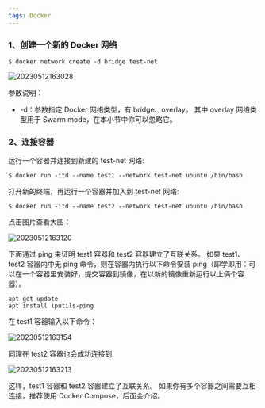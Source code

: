 ```yaml
---
tags: Docker
---
```


### 1、创建一个新的 Docker 网络

```
$ docker network create -d bridge test-net
```

![20230512163028](http://s3.airtlab.com/blog/20230512163028.png)

参数说明：
- -d：参数指定 Docker 网络类型，有 bridge、overlay。 其中 overlay 网络类型用于 Swarm mode，在本小节中你可以忽略它。

### 2、连接容器
运行一个容器并连接到新建的 test-net 网络:

```shell
$ docker run -itd --name test1 --network test-net ubuntu /bin/bash
```

打开新的终端，再运行一个容器并加入到 test-net 网络:

```shell
$ docker run -itd --name test2 --network test-net ubuntu /bin/bash
```

点击图片查看大图：

![20230512163120](http://s3.airtlab.com/blog/20230512163120.png)

下面通过 ping 来证明 test1 容器和 test2 容器建立了互联关系。
如果 test1、test2 容器内中无 ping 命令，则在容器内执行以下命令安装 ping（即学即用：可以在一个容器里安装好，提交容器到镜像，在以新的镜像重新运行以上俩个容器）。

```shell
apt-get update
apt install iputils-ping
```

在 test1 容器输入以下命令：

![20230512163154](http://s3.airtlab.com/blog/20230512163154.png)


同理在 test2 容器也会成功连接到:

![20230512163213](http://s3.airtlab.com/blog/20230512163213.png)

这样，test1 容器和 test2 容器建立了互联关系。
如果你有多个容器之间需要互相连接，推荐使用 Docker Compose，后面会介绍。
